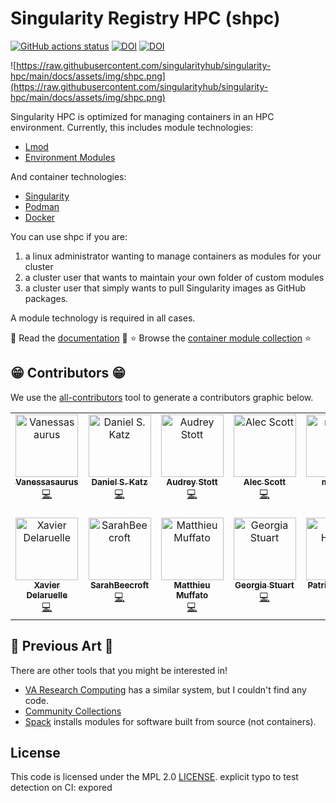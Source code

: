 # Singularity Registry HPC (shpc)

[![GitHub actions status](https://github.com/singularityhub/singularity-hpc/workflows/singularity-hpc/badge.svg?branch=main)](https://github.com/singularityhub/singularity-hpc/actions?query=branch%3Amain+workflow%3Asingularity-hpc)
[![DOI](https://zenodo.org/badge/354130612.svg)](https://zenodo.org/badge/latestdoi/354130612)
[![DOI](https://joss.theoj.org/papers/10.21105/joss.03311/status.svg)](https://doi.org/10.21105/joss.03311)

![https://raw.githubusercontent.com/singularityhub/singularity-hpc/main/docs/assets/img/shpc.png](https://raw.githubusercontent.com/singularityhub/singularity-hpc/main/docs/assets/img/shpc.png)

Singularity HPC is optimized for managing containers in an HPC environment. Currently, this includes
module technologies:

 - [Lmod](https://lmod.readthedocs.io/en/latest/)
 - [Environment Modules](http://modules.sourceforge.net/)

And container technologies:

 - [Singularity](https://github.com/sylabs/singularity)
 - [Podman](https://podman.io)
 - [Docker](https://docker.io)


You can use shpc if you are:

1. a linux administrator wanting to manage containers as modules for your cluster
2. a cluster user that wants to maintain your own folder of custom modules
3. a cluster user that simply wants to pull Singularity images as GitHub packages.

A module technology is required in all cases.

📖️ Read the [documentation](https://singularity-hpc.readthedocs.io/en/latest/) 📖️
⭐️ Browse the [container module collection](https://singularityhub.github.io/singularity-hpc/) ⭐️

## 😁️ Contributors 😁️

We use the [all-contributors](https://github.com/all-contributors/all-contributors)
tool to generate a contributors graphic below.

<!-- ALL-CONTRIBUTORS-LIST:START - Do not remove or modify this section -->
<!-- prettier-ignore-start -->
<!-- markdownlint-disable -->
<table>
  <tbody>
    <tr>
      <td align="center" valign="top" width="14.28%"><a href="https://vsoch.github.io"><img src="https://avatars.githubusercontent.com/u/814322?v=4?s=100" width="100px;" alt="Vanessasaurus"/><br /><sub><b>Vanessasaurus</b></sub></a><br /><a href="https://github.com/singularityhub/singularity-hpc/commits?author=vsoch" title="Code">💻</a></td>
      <td align="center" valign="top" width="14.28%"><a href="https://github.com/danielskatz"><img src="https://avatars.githubusercontent.com/u/2913845?v=4?s=100" width="100px;" alt="Daniel S. Katz"/><br /><sub><b>Daniel S. Katz</b></sub></a><br /><a href="https://github.com/singularityhub/singularity-hpc/commits?author=danielskatz" title="Code">💻</a></td>
      <td align="center" valign="top" width="14.28%"><a href="https://github.com/audreystott"><img src="https://avatars.githubusercontent.com/u/43943628?v=4?s=100" width="100px;" alt="Audrey Stott"/><br /><sub><b>Audrey Stott</b></sub></a><br /><a href="https://github.com/singularityhub/singularity-hpc/commits?author=audreystott" title="Code">💻</a></td>
      <td align="center" valign="top" width="14.28%"><a href="alecbcs.com"><img src="https://avatars.githubusercontent.com/u/19558067?v=4?s=100" width="100px;" alt="Alec Scott"/><br /><sub><b>Alec Scott</b></sub></a><br /><a href="https://github.com/singularityhub/singularity-hpc/commits?author=alecbcs" title="Code">💻</a></td>
      <td align="center" valign="top" width="14.28%"><a href="https://github.com/manbat"><img src="https://avatars.githubusercontent.com/u/41646490?v=4?s=100" width="100px;" alt="manbat"/><br /><sub><b>manbat</b></sub></a><br /><a href="https://github.com/singularityhub/singularity-hpc/commits?author=manbat" title="Code">💻</a></td>
      <td align="center" valign="top" width="14.28%"><a href="https://github.com/marcodelapierre"><img src="https://avatars.githubusercontent.com/u/16972180?v=4?s=100" width="100px;" alt="Marco De La Pierre"/><br /><sub><b>Marco De La Pierre</b></sub></a><br /><a href="https://github.com/singularityhub/singularity-hpc/commits?author=marcodelapierre" title="Code">💻</a></td>
      <td align="center" valign="top" width="14.28%"><a href="http://surak.wordpress.com"><img src="https://avatars.githubusercontent.com/u/878399?v=4?s=100" width="100px;" alt="Alexandre Strube"/><br /><sub><b>Alexandre Strube</b></sub></a><br /><a href="https://github.com/singularityhub/singularity-hpc/commits?author=surak" title="Code">💻</a></td>
    </tr>
    <tr>
      <td align="center" valign="top" width="14.28%"><a href="https://github.com/xdelaruelle"><img src="https://avatars.githubusercontent.com/u/4928853?v=4?s=100" width="100px;" alt="Xavier Delaruelle"/><br /><sub><b>Xavier Delaruelle</b></sub></a><br /><a href="https://github.com/singularityhub/singularity-hpc/commits?author=xdelaruelle" title="Code">💻</a></td>
      <td align="center" valign="top" width="14.28%"><a href="https://github.com/SarahBeecroft"><img src="https://avatars.githubusercontent.com/u/16343767?v=4?s=100" width="100px;" alt="SarahBeecroft"/><br /><sub><b>SarahBeecroft</b></sub></a><br /><a href="https://github.com/singularityhub/singularity-hpc/commits?author=SarahBeecroft" title="Code">💻</a></td>
      <td align="center" valign="top" width="14.28%"><a href="https://muffato.github.io"><img src="https://avatars.githubusercontent.com/u/623458?v=4?s=100" width="100px;" alt="Matthieu Muffato"/><br /><sub><b>Matthieu Muffato</b></sub></a><br /><a href="https://github.com/singularityhub/singularity-hpc/commits?author=muffato" title="Code">💻</a></td>
      <td align="center" valign="top" width="14.28%"><a href="https://github.com/georgiastuart"><img src="https://avatars.githubusercontent.com/u/8276147?v=4?s=100" width="100px;" alt="Georgia Stuart"/><br /><sub><b>Georgia Stuart</b></sub></a><br /><a href="https://github.com/singularityhub/singularity-hpc/commits?author=georgiastuart" title="Code">💻</a></td>
      <td align="center" valign="top" width="14.28%"><a href="https://orcid.org/0000-0003-3315-2484"><img src="https://avatars.githubusercontent.com/u/2433146?v=4?s=100" width="100px;" alt="Patrick Hüther"/><br /><sub><b>Patrick Hüther</b></sub></a><br /><a href="https://github.com/singularityhub/singularity-hpc/commits?author=phue" title="Code">💻</a></td>
      <td align="center" valign="top" width="14.28%"><a href="https://github.com/dipietrantonio"><img src="https://avatars.githubusercontent.com/u/2136256?v=4?s=100" width="100px;" alt="Cristian Di Pietrantonio"/><br /><sub><b>Cristian Di Pietrantonio</b></sub></a><br /><a href="https://github.com/singularityhub/singularity-hpc/commits?author=dipietrantonio" title="Code">💻</a></td>
      <td align="center" valign="top" width="14.28%"><a href="https://github.com/Amjadhpc"><img src="https://avatars.githubusercontent.com/u/1035011?v=4?s=100" width="100px;" alt="amjad"/><br /><sub><b>amjad</b></sub></a><br /><a href="https://github.com/singularityhub/singularity-hpc/commits?author=Amjadhpc" title="Code">💻</a></td>
    </tr>
  </tbody>
</table>

<!-- markdownlint-restore -->
<!-- prettier-ignore-end -->

<!-- ALL-CONTRIBUTORS-LIST:END -->


## 🎨️ Previous Art 🎨️

There are other tools that you might be interested in!

 - [VA Research Computing](https://www.rc.virginia.edu/userinfo/rivanna/software/containers/) has a similar system, but I couldn't find any code.
 - [Community Collections](https://github.com/community-collections/community-collections)
 - [Spack](https://spack.readthedocs.io/en/latest/module_file_support.html) installs modules for software built from source (not containers).

## License

This code is licensed under the MPL 2.0 [LICENSE](LICENSE).
explicit typo to test detection on CI: expored
